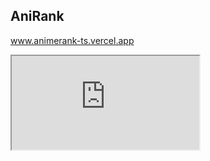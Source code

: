 ## AniRank

www.animerank-ts.vercel.app

<iframe src="https://animerank-ts.vercel.app/explorar"></iframe>
